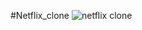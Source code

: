 #Netflix_clone
![netflix clone](https://github.com/Rakesh-Rosh/Bharat_Intern-task-2-Netflix_clone/assets/109000987/77468513-76bf-4d9d-b7e1-e9a960137c13)
